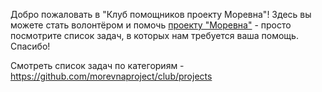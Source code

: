 Добро пожаловать в "Клуб помощников проекту Моревна"! Здесь вы можете стать волонтёром и помочь [проекту "Моревна"](http://morevnaproject.org/) - просто посмотрите список задач, в которых нам требуется ваша помощь. Спасибо!

Смотреть список задач по категориям - https://github.com/morevnaproject/club/projects
